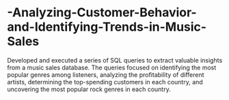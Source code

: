 # -Analyzing-Customer-Behavior-and-Identifying-Trends-in-Music-Sales
Developed and executed a series of SQL queries to extract valuable insights from a music sales database. The queries focused on identifying the most popular genres among listeners, analyzing the profitability of different artists, determining the top-spending customers in each country, and uncovering the most popular rock genres in each country. 
